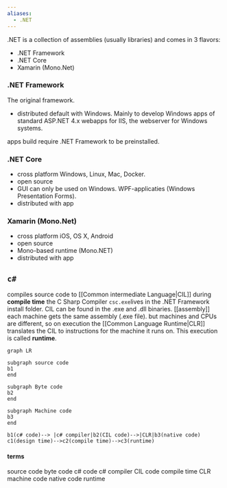 ```yaml
---
aliases:
  - .NET
---
```

.NET is a collection of assemblies (usually libraries) and comes in 3 flavors:
- .NET Framework
- .NET Core
- Xamarin (Mono.Net) 

### .NET Framework
The original framework.
- distributed default with Windows.
Mainly to develop Windows apps  of standard ASP.NET 4.x webapps for IIS, the webserver for Windows systems.

apps build require .NET Framework to be preinstalled.
### .NET Core
- cross platform Windows, Linux, Mac, Docker.
- open source
- GUI can only be used on Windows.
  WPF-applicaties (Windows Presentation Forms).
- distributed with app

### Xamarin (Mono.Net)
- cross platform iOS, OS X, Android
- open source
- Mono-based runtime (Mono.NET)
- distributed with app

## `c#`
compiles source code to [[Common intermediate Language|CIL]] during **compile time**
the C Sharp Compiler `csc.exe`lives in the .NET Framework install folder.
CIL can be found in the .exe and .dll binaries. [[assembly]]
each machine gets the same assembly (.exe file).
but machines and CPUs are different, so on execution the [[Common Language Runtime|CLR]] translates the CIL to instructions for the machine it runs on. This execution is called **runtime**.

```mermaid graph TD
graph LR

subgraph source code
b1
end

subgraph Byte code
b2
end

subgraph Machine code
b3
end

b1(c# code)--> |c# compiler|b2(CIL code)-->|CLR|b3(native code)
c1(design time)-->c2(compile time)-->c3(runtime)
```

#### terms
source code
byte code 
c# code
c# compiler 
CIL code
compile time
CLR
machine code
native code 
runtime


